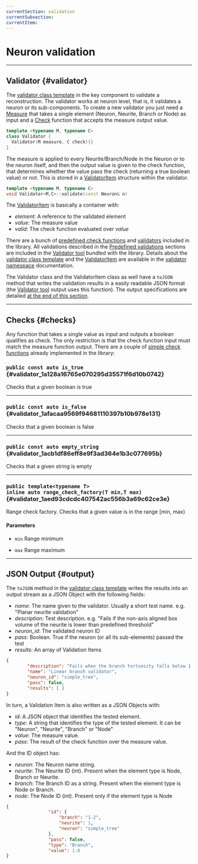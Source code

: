 ```yaml
---
currentSection: validation
currentSubsection:
currentItem:
---
```

# Neuron validation

---

## Validator {#validator}

The [validator class template](classes/validator.html#class_validator) in the key component to validate a reconstruction. The validator works at neuron level, that is, it validates a neuron or its sub-components. To create a new validator you just need a [Measure](measures.html) that takes a single element (Neuron, Neurite, Branch or Node) as input and a [Check](#checks) function that accepts the measure output value.

```cpp
template <typename M, typename C>
class Validator {
  Validator(M measure, C check){}
}
```

The measure is applied to every Neurite/Branch/Node in the Neuron or to the neuron itself, and then the output value is given to the check function, that determines whether the value pass the check (returning a true boolean value) or not. This is stored in a [ValidatorItem](classes/validator.html#class_validator_item) structure within the validator.

```cpp
template <typename M, typename C>
void Validator<M,C>::validate(const Neuron& n)
```

The [ValidatorItem](classes/validator.html#class_validator_item) is basically a container with:
- *element*: A reference to the validated element
- *value*: The measure value
- *valid*: The check function evaluated over *value*

There are a bunch of [predefined check functions](classes/validator.html#checks) and [validators](classes/validator.html#predefined) included in the library. All validations described in the [Predefined validations](classes/validator.html#predefined) sections are included in the [Validator tool](tools.html#validator) bundled with the library. Details about the [validator class template](classes/validator.html#class_validator) and the [ValidatorItem](classes/validator.html#class_validator_item) are available in the [validator namespace](classes/validator.html) documentation.

The Validator class and the ValidatorItem class as well have a `toJSON` method that writes the validation results in a easily readable JSON format (the [Validator tool](tools.html#validator) output uses this function). The output specifications are detailed [at the end of this section](#output).

---

## Checks {#checks}

Any function that takes a single value as input and outputs a boolean qualifies as check. The only restriction is that the check function input must match the measure function output. There are a couple of [simple check functions](classes/validator.html#checks) already implemented in the library:

### `public const auto is_true` {#validator_1a128a16765e070295d35571f6d10b0742}

Checks that a given boolean is true

---

### `public const auto is_false` {#validator_1afacaa9569f94681110397b10b978e131}

Checks that a given boolean is false

---

### `public const auto empty_string` {#validator_1acb1df86eff8e9f3ad364e1b3c077695b}

Checks that a given string is empty

---

### `public template<typename T>`  <br/>`inline auto range_check_factory(T min,T max)` {#validator_1aed93cdcdc407542ac556b3a69c62ce3e}

Range check factory. Checks that a given value is in the range [min, max)

#### Parameters
* `min` Range minimum


* `max` Range maximum

---

## JSON Output {#output}

The `toJSON` method in the [validator class template](classes/validator.html#class_validator) writes the results into an output stream as a JSON Object with the following fields:
- *name*: The name given to the validator. Usually a short test name. e.g. "Planar neurite validation"
- *description*: Test description. e.g. "Fails if the non-axis aligned box volume of the neurite is lower than predefined threshold"
- *neuron_id*: The validated neuron ID
- *pass*: Boolean. True if the neuron (or all its sub-elements) passed the test
- *results*: An array of Validation Items

```json
{
        "description": "Fails when the branch tortuosity falls below 1.010000",
        "name": "Linear branch validator",
        "neuron_id": "simple_tree",
        "pass": false,
        "results": [ ]
}
```

In turn, a Validation Item is also written as a JSON Objects with:
- *id*: A JSON object that identifies the tested element.
- *type*: A string that identifies the type of the tested element. It can be "Neuron", "Neurite", "Branch" or "Node"
- *value*: The measure value.
- *pass*: The result of the check function over the measure value.

And the ID object has:
- *neuron*: The Neuron name string.
- *neurite*: The Neurite ID (int). Present when the element type is Node, Branch or Neurite.
- *branch*: The Branch ID as a string. Present when the element type is Node or Branch.
- *node*: The Node ID (int). Present only if the element type is Node

```json
{
                "id": {
                    "branch": "1-2",
                    "neurite": 1,
                    "neuron": "simple_tree"
                },
                "pass": false,
                "type": "Branch",
                "value": 1.0
}
```
